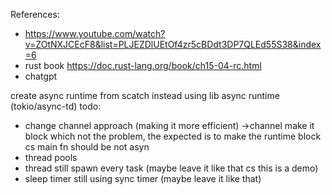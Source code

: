 References:

- https://www.youtube.com/watch?v=ZOtNXJCEcF8&list=PLJEZDlUEtOf4zr5cBDdt3DP7QLEd55S38&index=6
- rust book https://doc.rust-lang.org/book/ch15-04-rc.html
- chatgpt


create async runtime from scatch instead using lib async runtime (tokio/async-td)
todo:
- change channel approach (making it more efficient) ->channel make it block which not the problem, the expected is to make the runtime block cs main fn should be not asyn
- thread pools
- thread still spawn every task (maybe leave it like that cs this is a demo)
- sleep timer still using sync timer (maybe leave it like that)